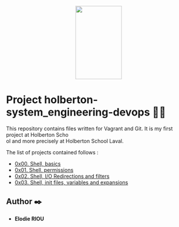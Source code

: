 <p align="center">
    <img width="50%" height="200" src="https://getlogovector.com/wp-content/uploads/2020/11/holberto\
n-school-logo-vector.png"
</p>

# Project holberton-system_engineering-devops :woman_student:

This repository contains files written for Vagrant and Git. It is my first project at Holberton Scho\
ol and more precisely at Holberton School Laval. 

The list of projects contained follows :

* [0x00. Shell, basics](./0x00-shell_basics)
* [0x01. Shell, permissions](./0x01-shell_permissions)
* [0x02. Shell, I/O Redirections and filters](./0x02-shell_redirections)
* [0x03. Shell, init files, variables and expansions](./0x03-shell_variables_expansions)

## Author :black_nib:

* __Elodie RIOU__
